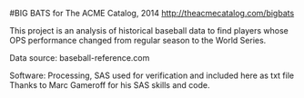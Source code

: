 #BIG BATS
for The ACME Catalog, 2014
http://theacmecatalog.com/bigbats

This project is an analysis of historical baseball data to find players whose OPS performance changed from regular season to the World Series. 

Data source: baseball-reference.com

Software: Processing, SAS used for verification and included here as txt file
Thanks to Marc Gameroff for his SAS skills and code.

